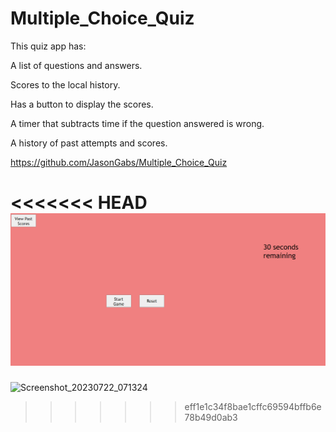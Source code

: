 # Multiple_Choice_Quiz

This quiz app has:


A list of questions and answers.

Scores to the local history.

Has a button to display the scores.

A timer that subtracts time if the question answered is wrong.

A history of past attempts and scores.

https://github.com/JasonGabs/Multiple_Choice_Quiz

<<<<<<< HEAD
![Alt text](Screenshot_20230722_071324.png)
=======
![Screenshot_20230722_071324](https://github.com/JasonGabs/Multiple_Choice_Quiz/assets/29087811/63fa411a-2541-437a-8488-35c54859a51d)
>>>>>>> eff1e1c34f8bae1cffc69594bffb6e78b49d0ab3
